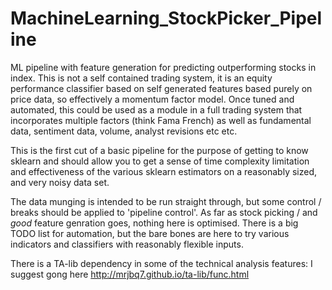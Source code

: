 # MachineLearning_StockPicker_Pipeline
ML pipeline with feature generation for predicting outperforming stocks in index.
This is not a self contained trading system, it is an equity performance classifier based on self generated features based purely on price data, so effectively a momentum factor model. Once tuned and automated, this could be used as a module in a full trading system that incorporates multiple factors (think Fama French) as well as fundamental data, sentiment data, volume, analyst revisions etc etc.

This is the first cut of a basic pipeline for the purpose of getting to know sklearn and should allow you to get a sense of time complexity limitation and effectiveness of the various sklearn estimators on a reasonably sized, and very noisy data set. 

The data munging is intended to be run straight through, but some control / breaks should be applied to 'pipeline control'.
As far as stock picking / and *good* feature genration goes, nothing here is optimised. There is a big TODO list for automation, but the bare bones are here to try various indicators and classifiers with reasonably flexible inputs.

There is a TA-lib dependency in some of the technical analysis features: I suggest gong here http://mrjbq7.github.io/ta-lib/func.html

